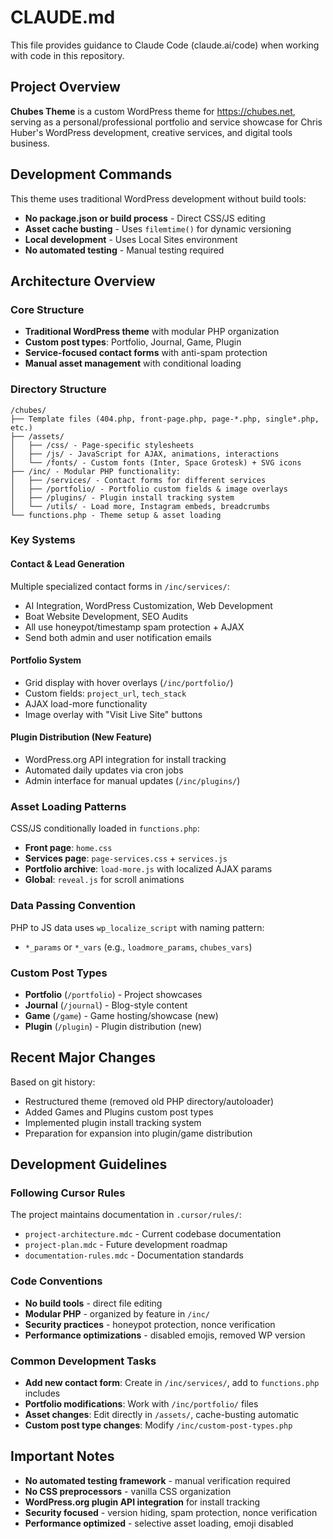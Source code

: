 # CLAUDE.md

This file provides guidance to Claude Code (claude.ai/code) when working with code in this repository.

## Project Overview

**Chubes Theme** is a custom WordPress theme for https://chubes.net, serving as a personal/professional portfolio and service showcase for Chris Huber's WordPress development, creative services, and digital tools business.

## Development Commands

This theme uses traditional WordPress development without build tools:

- **No package.json or build process** - Direct CSS/JS editing
- **Asset cache busting** - Uses `filemtime()` for dynamic versioning
- **Local development** - Uses Local Sites environment
- **No automated testing** - Manual testing required

## Architecture Overview

### Core Structure
- **Traditional WordPress theme** with modular PHP organization
- **Custom post types**: Portfolio, Journal, Game, Plugin
- **Service-focused contact forms** with anti-spam protection
- **Manual asset management** with conditional loading

### Directory Structure
```
/chubes/
├── Template files (404.php, front-page.php, page-*.php, single*.php, etc.)
├── /assets/
│   ├── /css/ - Page-specific stylesheets
│   ├── /js/ - JavaScript for AJAX, animations, interactions  
│   └── /fonts/ - Custom fonts (Inter, Space Grotesk) + SVG icons
├── /inc/ - Modular PHP functionality:
│   ├── /services/ - Contact forms for different services
│   ├── /portfolio/ - Portfolio custom fields & image overlays
│   ├── /plugins/ - Plugin install tracking system
│   └── /utils/ - Load more, Instagram embeds, breadcrumbs
└── functions.php - Theme setup & asset loading
```

### Key Systems

#### Contact & Lead Generation
Multiple specialized contact forms in `/inc/services/`:
- AI Integration, WordPress Customization, Web Development
- Boat Website Development, SEO Audits
- All use honeypot/timestamp spam protection + AJAX
- Send both admin and user notification emails

#### Portfolio System
- Grid display with hover overlays (`/inc/portfolio/`)
- Custom fields: `project_url`, `tech_stack`
- AJAX load-more functionality
- Image overlay with "Visit Live Site" buttons

#### Plugin Distribution (New Feature)
- WordPress.org API integration for install tracking
- Automated daily updates via cron jobs
- Admin interface for manual updates (`/inc/plugins/`)

### Asset Loading Patterns

CSS/JS conditionally loaded in `functions.php`:
- **Front page**: `home.css`
- **Services page**: `page-services.css` + `services.js`
- **Portfolio archive**: `load-more.js` with localized AJAX params
- **Global**: `reveal.js` for scroll animations

### Data Passing Convention
PHP to JS data uses `wp_localize_script` with naming pattern:
- `*_params` or `*_vars` (e.g., `loadmore_params`, `chubes_vars`)

### Custom Post Types
- **Portfolio** (`/portfolio`) - Project showcases
- **Journal** (`/journal`) - Blog-style content
- **Game** (`/game`) - Game hosting/showcase (new)
- **Plugin** (`/plugin`) - Plugin distribution (new)

## Recent Major Changes

Based on git history:
- Restructured theme (removed old PHP directory/autoloader)
- Added Games and Plugins custom post types
- Implemented plugin install tracking system
- Preparation for expansion into plugin/game distribution

## Development Guidelines

### Following Cursor Rules
The project maintains documentation in `.cursor/rules/`:
- `project-architecture.mdc` - Current codebase documentation
- `project-plan.mdc` - Future development roadmap
- `documentation-rules.mdc` - Documentation standards

### Code Conventions
- **No build tools** - direct file editing
- **Modular PHP** - organized by feature in `/inc/`
- **Security practices** - honeypot protection, nonce verification
- **Performance optimizations** - disabled emojis, removed WP version

### Common Development Tasks
- **Add new contact form**: Create in `/inc/services/`, add to `functions.php` includes
- **Portfolio modifications**: Work with `/inc/portfolio/` files
- **Asset changes**: Edit directly in `/assets/`, cache-busting automatic
- **Custom post type changes**: Modify `/inc/custom-post-types.php`

## Important Notes

- **No automated testing framework** - manual verification required
- **No CSS preprocessors** - vanilla CSS organization
- **WordPress.org plugin API integration** for install tracking
- **Security focused** - version hiding, spam protection, nonce verification
- **Performance optimized** - selective asset loading, emoji disabled